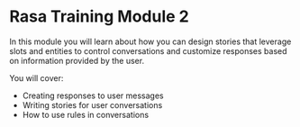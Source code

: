 # Rasa Training Module 2

In this module you will learn about how you can design stories that leverage slots and entities to control conversations
and customize responses based on information provided by the user.

You will cover:

- Creating responses to user messages
- Writing stories for user conversations
- How to use rules in conversations
